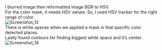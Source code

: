 I blurred image then reformatted image BGR to HSV. <br />
For the color mask, it needs HSV values. So, I used HSV tracker for the right range of color. <br />
![Screenshot_13](https://user-images.githubusercontent.com/80786294/206003598-2ea7705b-980e-46f1-8c53-30e2e2daecc9.png) <br />
There is white spaces when we applied a mask in that specific color detected places.<br />
Lastly found contours for finding biggest white space and it’s center.<br />
![Screenshot_14](https://user-images.githubusercontent.com/80786294/206003151-db646845-8b03-41c5-b233-251c8e832365.png)<br />
